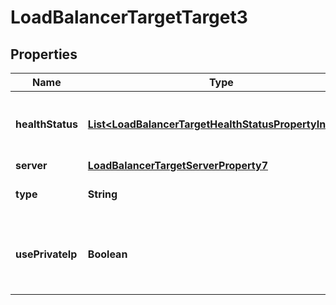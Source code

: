 

# LoadBalancerTargetTarget3


## Properties

| Name | Type | Description | Notes |
|------------ | ------------- | ------------- | -------------|
|**healthStatus** | [**List&lt;LoadBalancerTargetHealthStatusPropertyInner7&gt;**](LoadBalancerTargetHealthStatusPropertyInner7.md) | List of health statuses of the services on this target. Only present for target types \&quot;server\&quot; and \&quot;ip\&quot;. |  [optional] |
|**server** | [**LoadBalancerTargetServerProperty7**](LoadBalancerTargetServerProperty7.md) |  |  [optional] |
|**type** | **String** | Type of the resource. Here always \&quot;server\&quot;. |  [optional] |
|**usePrivateIp** | **Boolean** | Use the private network IP instead of the public IP. Only present for target types \&quot;server\&quot; and \&quot;label_selector\&quot;. |  [optional] |



